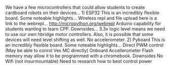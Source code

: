 We have a few microcontrollers that could allow students to create cardboard robots on their devices...
    1) ESP32 
        This is an incredibly flexible board. Some noteable highlights...
            Wireless repl and file upload
            here is a link to the webrepl...
            http://micropython.org/webrepl
            Arduino capability for students wanting to learn CPP.
        Downsides...
            3.3v logic level means we need to use our own hbridge motor controllers.
                Also, it is possible that some devices will need level shifting as well.
            No accelerometer.
    2) Pyboard
        This is an incredibly flexible board. Some noteable highlights...
            Direct PWM control (May be able to conrol Vex MC directly)
            Onboard Accellerometer
            Flash memory may allow it to be programmed with a chromebook.
        Downsides
            No Wifi (not insurmountable)
            Need to research how to best control power
            
